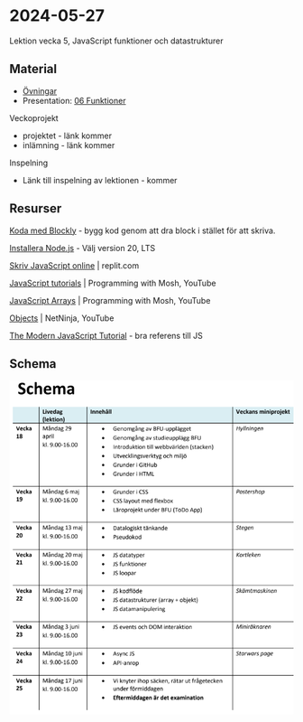 # 2024-05-27
Lektion vecka 5, JavaScript funktioner och datastrukturer

## Material
+ [Övningar](exercises.md)
+ Presentation: [06 Funktioner](https://docs.google.com/presentation/d/1wG-yV6x662Gzz6gOHnxxcN-ATD8aODGCMq-zn-N3dAE/edit?usp=sharing)


Veckoprojekt
+ projektet - länk kommer
+ inlämning - länk kommer

Inspelning
+ Länk till inspelning av lektionen - kommer

## Resurser

[Koda med Blockly](https://lejonmanen.github.io/learn-code-blockly/) - bygg kod genom att dra block i stället för att skriva.

[Installera Node.js](https://nodejs.org/en/download/prebuilt-installer) - Välj version 20, LTS

[Skriv JavaScript online](https://replit.com/) | replit.com

[JavaScript tutorials](https://www.youtube.com/playlist?list=PLTjRvDozrdlxEIuOBZkMAK5uiqp8rHUax) | Programming with Mosh, YouTube

[JavaScript Arrays](https://www.youtube.com/watch?v=oigfaZ5ApsM) | Programming with Mosh, YouTube

[Objects](https://www.youtube.com/watch?v=X0ipw1k7ygU) | NetNinja, YouTube

[The Modern JavaScript Tutorial](https://javascript.info/) - bra referens till JS

## Schema
![Schema för kursen](schema.png)

